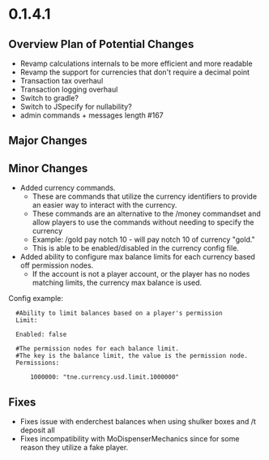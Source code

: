 # 0.1.4.1

## Overview Plan of Potential Changes
- Revamp calculations internals to be more efficient and more readable
- Revamp the support for currencies that don't require a decimal point
- Transaction tax overhaul
- Transaction logging overhaul
- Switch to gradle?
- Switch to JSpecify for nullability?
- admin commands + messages length #167

## Major Changes

## Minor Changes
- Added currency commands.
  - These are commands that utilize the currency identifiers to provide an easier way to interact with the currency.
  - These commands are an alternative to the /money commandset and allow players to use the commands without needing to specify the currency
  - Example: /gold pay notch 10 - will pay notch 10 of currency "gold."
  - This is able to be enabled/disabled in the currency config file.
- Added ability to configure max balance limits for each currency based off permission nodes.
  - If the account is not a player account, or the player has no nodes matching limits, the currency max balance is used.

Config example:
```
  #Ability to limit balances based on a player's permission
  Limit:

  Enabled: false

  #The permission nodes for each balance limit.
  #The key is the balance limit, the value is the permission node.
  Permissions:

      1000000: "tne.currency.usd.limit.1000000"
```

## Fixes
- Fixes issue with enderchest balances when using shulker boxes and /t deposit all
- Fixes incompatibility with MoDispenserMechanics since for some reason they utilize a fake player.
